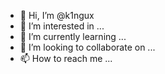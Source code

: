 - 👋 Hi, I’m @k1ngux
- 👀 I’m interested in ...
- 🌱 I’m currently learning ...
- 💞️ I’m looking to collaborate on ...
- 📫 How to reach me ...

<!---
k1ngux/k1ngux is a ✨ special ✨ repository because its `README.md` (this file) appears on your GitHub profile.
You can click the Preview link to take a look at your changes.
--->

